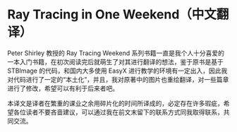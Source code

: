 # Ray Tracing in One Weekend（中文翻译）

Peter Shirley 教授的 Ray Tracing Weekend 系列书籍一直是我个人十分喜爱的一本入门书籍，在初次阅读完后就萌生了对其进行翻译的想法，鉴于原书是基于 STBImage 的代码，和国内大多使用 EasyX 进行教学的环境有一定出入，因此我对代码进行了一定的“本土化”，并且，我对原著中的图片也重绘翻译，对一些篇章进行了修改，希望可以有利于后来者吧。

本译文是译者在繁重的课业之余用碎片化的时间所译成的，必定存在许多瑕疵，希望各位读者不要吝啬建议，可以通过我在前文末留下的联系方式同我取得联系，共同交流。


